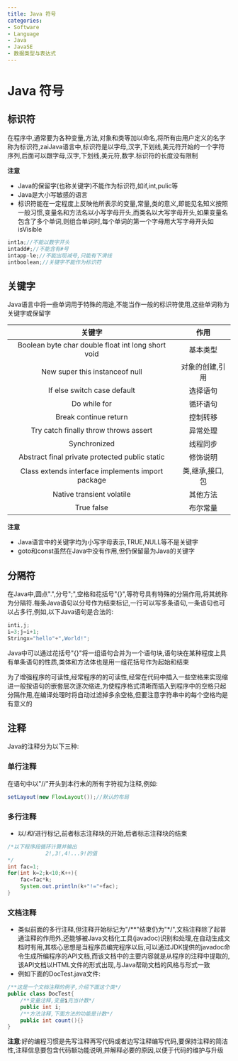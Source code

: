 ```yaml
---
title: Java 符号
categories:
- Software
- Language
- Java
- JavaSE
- 数据类型与表达式
---
```

# Java 符号

## 标识符

在程序中,通常要为各种变量,方法,对象和类等加以命名,将所有由用户定义的名字称为标识符,zaiJava语言中,标识符是以字母,汉字,下划线,美元符开始的一个字符序列,后面可以跟字母,汉字,下划线,美元符,数字.标识符的长度没有限制

**注意**

- Java的保留字(也称关键字)不能作为标识符,如if,int,pulic等
- Java是大小写敏感的语言
- 标识符能在一定程度上反映他所表示的变量,常量,类的意义,即能见名知义按照一般习惯,变量名和方法名以小写字母开头,而类名以大写字母开头,如果变量名包含了多个单词,则组合单词时,每个单词的第一个字母用大写字母开头如isVisible

```java
int1a;//不能以数字开头
intadd#;//不能含有#号
intapp-le;//不能出现减号,只能有下滑线
intboolean;//关键字不能作为标识符
```

## 关键字

Java语言中将一些单词用于特殊的用途,不能当作一般的标识符使用,这些单词称为关键字或保留字

关键字|作用
:---:|:---:
Boolean byte char double float int long short void	|基本类型
New super this instanceof null|	对象的创建,引用
If else switch case default |	选择语句
Do while for | 循环语句
Break continue return|	控制转移
Try catch finally throw throws assert|	异常处理
Synchronized |	线程同步
Abstract final private protected public static| 	修饰说明
Class extends interface implements import package	|类,继承,接口,包
Native transient volatile |	其他方法
True false	|布尔常量
**注意**

- Java语言中的关键字均为小写字母表示,TRUE,NULL等不是关键字
- goto和const虽然在Java中没有作用,但仍保留最为Java的关键字

## 分隔符

在Java中,圆点".",分号";",空格和花括号"{}",等符号具有特殊的分隔作用,将其统称为分隔符.每条Java语句以分号作为结束标记,一行可以写多条语句,一条语句也可以占多行,例如,以下Java语句是合法的:
```java
inti,j;
i=3;j=i+1;
Stringx="hello"+",World!";
```
Java中可以通过花括号"{}"将一组语句合并为一个语句块,语句块在某种程度上具有单条语句的性质,类体和方法体也是用一组花括号作为起始和结束

为了增强程序的可读性,经常程序的的可读性,经常在代码中插入一些空格来实现缩进一般按语句的嵌套层次逐次缩进,为使程序格式清晰而插入到程序中的空格只起分隔作用,在编译处理时将自动过滤掉多余空格,但要注意字符串中的每个空格均是有意义的

## 注释

Java的注释分为以下三种:
### 单行注释

在语句中以"//"开头到本行末的所有字符视为注释,例如:

```java
setLayout(new FlowLayout());//默认的布局
```

### 多行注释

- 以/*和*/进行标记,前者标志注释块的开始,后者标志注释块的结束

```java
/*以下程序段循环计算并输出
			2!,3!,4!...9!的值
*/
int fac=1;
for(int k=2;k<10;K++){
	fac=fac*k;
	System.out.println(k+"!="+fac);
}
```

### 文档注释

- 类似前面的多行注释,但注释开始标记为"/**"结束仍为"\*/",文档注释除了起普通注释的作用外,还能够被Java文档化工具(javadoc)识别和处理,在自动生成文档时有用,其核心思想是当程序员编完程序以后,可以通过JDK提供的javadoc命令生成所编程序的API文档,而该文档中的主要内容就是从程序的注释中提取的,该API文档以HTML文件的形式出现,与Java帮助文档的风格与形式一致
- 例如下面的DocTest.java文件:

```java
/**这是一个文档注释的例子,介绍下面这个类*/
public class DocTest{
	/**变量注释,变量i充当计数*/
	public int i;
	/**方法注释,下面方法的功能是计数*/
	public int count(){}
}
```

**注意**:好的编程习惯是先写注释再写代码或者边写注释编写代码,要保持注释的简洁性,注释信息要包含代码额功能说明,并解释必要的原因,以便于代码的维护与升级